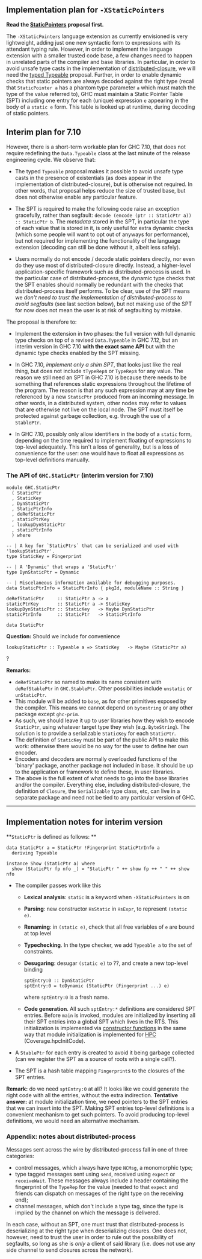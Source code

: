 ## Implementation plan for `-XStaticPointers`

**Read the [StaticPointers](static-pointers) proposal first.**


The `-XStaticPointers` language extension as currently envisioned is very lightweight, adding just one new syntactic form to expressions with its attendant typing rule. However, in order to implement the language extension with a smaller trusted code base, a few changes need to happen in unrelated parts of the compiler and base libraries. In particular, in order to avoid unsafe type casts in the implementation of [distributed-closure](distributed-closures), we will need the [typed Typeable](typeable) proposal. Further, in order to enable dynamic checks that static pointers are always decoded against the right type (recall that `StaticPointer a` has a phantom type parameter `a` which must match the type of the value referred to), GHC must maintain a Static Pointer Table (SPT) including one entry for each (unique) expression `e` appearing in the body of a `static e` form. This table is looked up at runtime, during decoding of static pointers.

## Interim plan for 7.10


However, there is a short-term workable plan for GHC 7.10, that does not require redefining the `Data.Typeable` class at the last minute of the release engineering cycle. We observe that:

- The typed `Typeable` proposal makes it possible to avoid unsafe type casts in the presence of existentials (as does appear in the implementation of distributed-closure), but is otherwise not required. In other words, that proposal helps reduce the size of trusted base, but does not otherwise enable any particular feature.

- The SPT is required to make the following code raise an exception gracefully, rather than segfault: `decode (encode (ptr :: StaticPtr a)) :: StaticPtr b`. The *metadata* stored in the SPT, in particular the type of each value that is stored in it, is only useful for extra dynamic checks (which some people will want to opt out of anyways for performance), but not required for implementing the functionality of the language extension (decoding can still be done without it, albeit less safely).

- Users normally do not encode / decode static pointers directly, nor even do they use most of distributed-closure directly. Instead, a higher-level application-specific framework such as distributed-process is used. In the particular case of distributed-process, the dynamic type checks that the SPT enables should normally be redundant with the checks that distributed-process itself performs. To be clear, use of the SPT means we *don't need to trust the implementation of distributed-process to avoid segfaults* (see last section below), but not making use of the SPT for now does not mean the user is at risk of segfaulting by mistake.


The proposal is therefore to:

- Implement the extension in two phases: the full version with full dynamic type checks on top of a revised `Data.Typeable` in GHC 7.12, but an interim version in GHC 7.10 **with the exact same API** but with the dynamic type checks enabled by the SPT missing.

- In GHC 7.10, *implement only a shim SPT*, that looks just like the real thing, but does not include `tTypeRep`s or `TypeRep`s for any value. The reason we still need an SPT in GHC 7.10 is because there needs to be something that references static expressions throughout the lifetime of the program. The reason is that any such expression may at any time be referenced by a new `StaticPtr` produced from an incoming message. In other words, in a distributed system, other nodes may refer to values that are otherwise not live on the local node. The SPT must itself be protected against garbage collection, e.g. through the use of a `StablePtr`.

- In GHC 7.10, possibly only allow identifiers in the body of a `static` form, depending on the time required to implement floating of expressions to top-level adequately. This isn't a loss of generality, but is a loss of convenience for the user: one would have to float all expressions as top-level definitions manually.

### The API of `GHC.StaticPtr` (interim version for 7.10)

```wiki
module GHC.StaticPtr
  ( StaticPtr
  , StaticKey
  , DynStaticPtr
  , StaticPtrInfo
  , deRefStaticPtr
  , staticPtrKey
  , lookupDynStaticPtr
  , staticPtrInfo
  ) where

-- | A key for `StaticPtrs` that can be serialized and used with 'lookupStaticPtr'.
type StaticKey = Fingerprint

-- | A 'Dynamic' that wraps a 'StaticPtr'
type DynStaticPtr = Dynamic

-- | Miscelaneous information available for debugging purposes.
data StaticPtrInfo = StaticPtrInfo { pkgId, moduleName :: String }

deRefStaticPtr     :: StaticPtr a -> a
staticPtrKey       :: StaticPtr a -> StaticKey
lookupDynStaticPtr :: StaticKey   -> Maybe DynStaticPtr
staticPtrInfo      :: StaticPtr   -> StaticPtrInfo

data StaticPtr
```

**Question:** Should we include for convenience

```wiki
lookupStaticPtr :: Typeable a => StaticKey   -> Maybe (StaticPtr a)
```


?

**Remarks:**

- `deRefStaticPtr` so named to make its name consistent with `deRefStablePtr` in `GHC.StablePtr`. Other possibilities include `unstatic` or `unStaticPtr`.
- This module will be added to `base`, as for other primitives exposed by the compiler. This means we cannot depend on `bytestring` or any other package except `ghc-prim`.
- As such, we should leave it up to user libraries how they wish to encode `StaticPtr`, using whatever target type they wish (e.g. `ByteString`). The solution is to provide a serializable `StaticKey` for each `StaticPtr`.
- The definition of `StaticKey` must be part of the public API to make this work: otherwise there would be no way for the user to define her own encoder.
- Encoders and decoders are normally overloaded functions of the 'binary' package, another package not included in base. It should be up to the application or framework to define these, in user libraries.
- The above is the full extent of what needs to go into the base libraries and/or the compiler. Everything else, including distributed-closure, the definition of `Closure`, the `Serializable` type class, etc, can live in a separate package and need not be tied to any particular version of GHC.

---

## Implementation notes for interim version

**`StaticPtr` is defined as follows:
**

```wiki
data StaticPtr a = StaticPtr !Fingerprint StaticPtrInfo a
  deriving Typeable

instance Show (StaticPtr a) where
  show (StaticPtr fp nfo _) = "StaticPtr " ++ show fp ++ " " ++ show nfo
```

- The compiler passes work like this

  - **Lexical analysis**: `static` is a keyword when `-XStaticPointers` is on
  - **Parsing**: new constructor `HsStatic` in `HsExpr`, to represent `(static e)`.
  - **Renaming**: in `(static e)`, check that all free variables of `e` are bound at top level
  - **Typechecking**. In the type checker, we add `Typeable a` to the set of constraints.
  - **Desugaring**: desugar `(static e)` to ??, and create a new top-level binding

    ```wiki
    sptEntry:0 :: DynStaticPtr
    sptEntry:0 = toDynamic (StaticPtr (Fingerprint ...) e)
    ```

    where `sptEntry:0` is a fresh name.
  - **Code generation**.  All such `sptEntry:*` definitions are considered SPT entries. Before `main` is invoked, modules are  initialized by inserting all their SPT entries into a global SPT which lives in the RTS. This initialization is implemented via [ constructor functions](https://gcc.gnu.org/onlinedocs/gcc/Function-Attributes.html) in the same way that module initialization is implemented for [ HPC](https://ghc.haskell.org/trac/ghc/wiki/Commentary/Hpc) (Coverage.hpcInitCode).

- A `StablePtr` for each entry is created to avoid it being garbage collected (can we register the SPT as a source of roots with a single call?).
- The SPT is a hash table mapping `Fingerprint`s to the closures of the SPT entries.

**Remark:** do we need `sptEntry:0` at all? It looks like we could generate the right code with all the entries, without the extra indirection.
**Tentative answer:** at module initialization time, we need pointers to the SPT entries that we can insert into the SPT. Making SPT entries top-level definitions is a convenient mechanism to get such pointers. To avoid producing top-level definitions, we would need an alternative mechanism.

### Appendix: notes about distributed-process


Messages sent across the wire by distributed-process fall in one of three categories:

- control messages, which always have type `NCMsg`, a monomorphic type;
- type tagged messages sent using `send`, received using `expect` or `receiveWait`. These messages always include a header containing the fingerprint of the `TypeRep` for the value (needed to that `expect` and friends can dispatch on messages of the right type on the receiving end);
- channel messages, which don't include a type tag, since the type is implied by the channel on which the message is delivered.


In each case, without an SPT, one must trust that distributed-process is deserializing at the right type when deserializing closures. One does not, however, need to trust the user in order to rule out the possibility of segfaults, so long as she is *only* a client of said library (i.e. does not use any side channel to send closures across the network).
